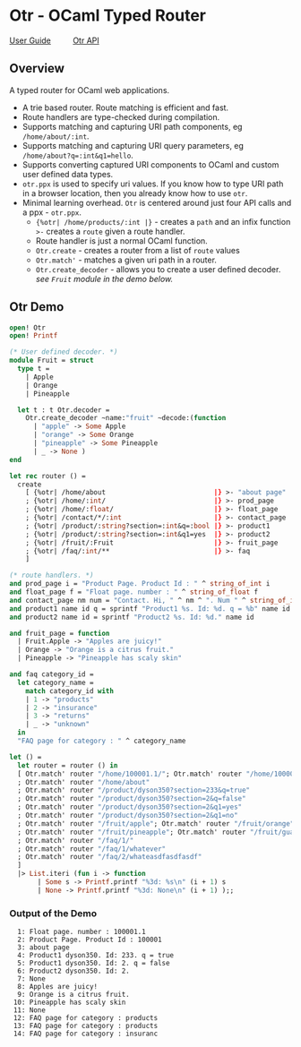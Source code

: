# Otr - OCaml Typed Router 

[User Guide](https://github.com/lemaetech/otr/blob/main/tests/user_guide.md) &nbsp; &nbsp; &nbsp; &nbsp; &nbsp;[Otr API](https://lemaetech.co.uk/otr/otr/Otr/index.html)

## Overview 

A typed router for OCaml web applications. 

- A trie based router. Route matching is efficient and fast.
- Route handlers are type-checked during compilation.
- Supports matching and capturing URI path components, eg `/home/about/:int`.
- Supports matching and capturing URI query parameters, eg `/home/about?q=:int&q1=hello`.
- Supports converting captured URI components to OCaml and custom user defined data types.
- `otr.ppx` is used to specify uri values. If you know how to type URI path in a browser location, then you already know how to use `otr`.
- Minimal learning overhead. `Otr` is centered around just four API calls and a ppx - `otr.ppx`. 
  - `{%otr| /home/products/:int |}` - creates a `path` and an infix function `>-` creates a `route` given a route handler.
  - Route handler is just a normal OCaml function.
  - `Otr.create` - creates a router from a list of `route` values
  - `Otr.match'` - matches a given uri path in a router.
  - `Otr.create_decoder` - allows you to create a user defined decoder. *see `Fruit` module in the demo below.*

## Otr Demo

```ocaml
open! Otr
open! Printf

(* User defined decoder. *)
module Fruit = struct
  type t =
    | Apple
    | Orange
    | Pineapple

  let t : t Otr.decoder =
    Otr.create_decoder ~name:"fruit" ~decode:(function
      | "apple" -> Some Apple
      | "orange" -> Some Orange
      | "pineapple" -> Some Pineapple
      | _ -> None )
end

let rec router () =
  create
    [ {%otr| /home/about                           |} >- "about page"
    ; {%otr| /home/:int/                           |} >- prod_page
    ; {%otr| /home/:float/                         |} >- float_page
    ; {%otr| /contact/*/:int                       |} >- contact_page
    ; {%otr| /product/:string?section=:int&q=:bool |} >- product1
    ; {%otr| /product/:string?section=:int&q1=yes  |} >- product2
    ; {%otr| /fruit/:Fruit                         |} >- fruit_page
    ; {%otr| /faq/:int/**                          |} >- faq
    ]

(* route handlers. *)
and prod_page i = "Product Page. Product Id : " ^ string_of_int i
and float_page f = "Float page. number : " ^ string_of_float f
and contact_page nm num = "Contact. Hi, " ^ nm ^ ". Num " ^ string_of_int num
and product1 name id q = sprintf "Product1 %s. Id: %d. q = %b" name id q
and product2 name id = sprintf "Product2 %s. Id: %d." name id

and fruit_page = function
  | Fruit.Apple -> "Apples are juicy!"
  | Orange -> "Orange is a citrus fruit."
  | Pineapple -> "Pineapple has scaly skin"

and faq category_id =
  let category_name =
    match category_id with
    | 1 -> "products"
    | 2 -> "insurance"
    | 3 -> "returns"
    | _ -> "unknown"
  in
  "FAQ page for category : " ^ category_name

let () =
  let router = router () in
  [ Otr.match' router "/home/100001.1/"; Otr.match' router "/home/100001/"
  ; Otr.match' router "/home/about"
  ; Otr.match' router "/product/dyson350?section=233&q=true"
  ; Otr.match' router "/product/dyson350?section=2&q=false"
  ; Otr.match' router "/product/dyson350?section=2&q1=yes"
  ; Otr.match' router "/product/dyson350?section=2&q1=no"
  ; Otr.match' router "/fruit/apple"; Otr.match' router "/fruit/orange"
  ; Otr.match' router "/fruit/pineapple"; Otr.match' router "/fruit/guava" 
  ; Otr.match' router "/faq/1/"
  ; Otr.match' router "/faq/1/whatever"
  ; Otr.match' router "/faq/2/whateasdfasdfasdf"
  ]
  |> List.iteri (fun i -> function
       | Some s -> Printf.printf "%3d: %s\n" (i + 1) s
       | None -> Printf.printf "%3d: None\n" (i + 1) );;
```

### Output of the Demo

```
  1: Float page. number : 100001.1
  2: Product Page. Product Id : 100001
  3: about page
  4: Product1 dyson350. Id: 233. q = true
  5: Product1 dyson350. Id: 2. q = false
  6: Product2 dyson350. Id: 2.
  7: None
  8: Apples are juicy!
  9: Orange is a citrus fruit.
 10: Pineapple has scaly skin
 11: None
 12: FAQ page for category : products
 13: FAQ page for category : products
 14: FAQ page for category : insuranc
```
